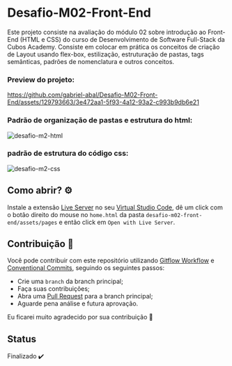 # Desafio-M02-Front-End
Este projeto consiste na avaliação do módulo 02 sobre introdução ao Front-End (HTML e CSS) do curso de Desenvolvimento de Software Full-Stack da Cubos Academy. Consiste em colocar em prática os conceitos de criação de Layout usando flex-box, estilização, estruturação de pastas, tags semânticas, padrões de nomenclatura e outros conceitos.

### Preview do projeto:
https://github.com/gabriel-abal/Desafio-M02-Front-End/assets/129793663/3e472aa1-5f93-4a12-93a2-c993b9db6e21

### Padrão de organização de pastas e estrutura do html:
![desafio-m2-html](https://github.com/gabriel-abal/Desafio-M02-Front-End/assets/129793663/ceea2b9f-6b60-40c2-913c-e5d9fdd8e2a0)

### padrão de estrutura do código css:
![desafio-m2-css](https://github.com/gabriel-abal/Desafio-M02-Front-End/assets/129793663/003606ce-913a-494c-a3df-419c70e8c20e)

## Como abrir? :gear:

Instale a extensão [Live Server](https://marketplace.visualstudio.com/items?itemName=ritwickdey.LiveServer) no seu [Virtual Studio Code](https://code.visualstudio.com/), dê um click com o botão direito do mouse no `home.html` da pasta `desafio-m02-front-end/assets/pages` e então click em `Open with Live Server`.

## Contribuição :handshake:

Você pode contribuir com este repositório utilizando [Gitflow Workflow](https://www.atlassian.com/git/tutorials/comparing-workflows/gitflow-workflow) e [Conventional Commits](https://www.conventionalcommits.org/en/v1.0.0/), seguindo os seguintes passos:

- Crie uma `branch` da branch principal;
- Faça suas contribuições;
- Abra uma [Pull Request](https://docs.github.com/en/pull-requests/collaborating-with-pull-requests/proposing-changes-to-your-work-with-pull-requests/creating-a-pull-request) para a branch principal;
- Aguarde pena análise e futura aprovação.

Eu ficarei muito agradecido por sua contribuição :crossed_fingers:

## Status

Finalizado :heavy_check_mark:




